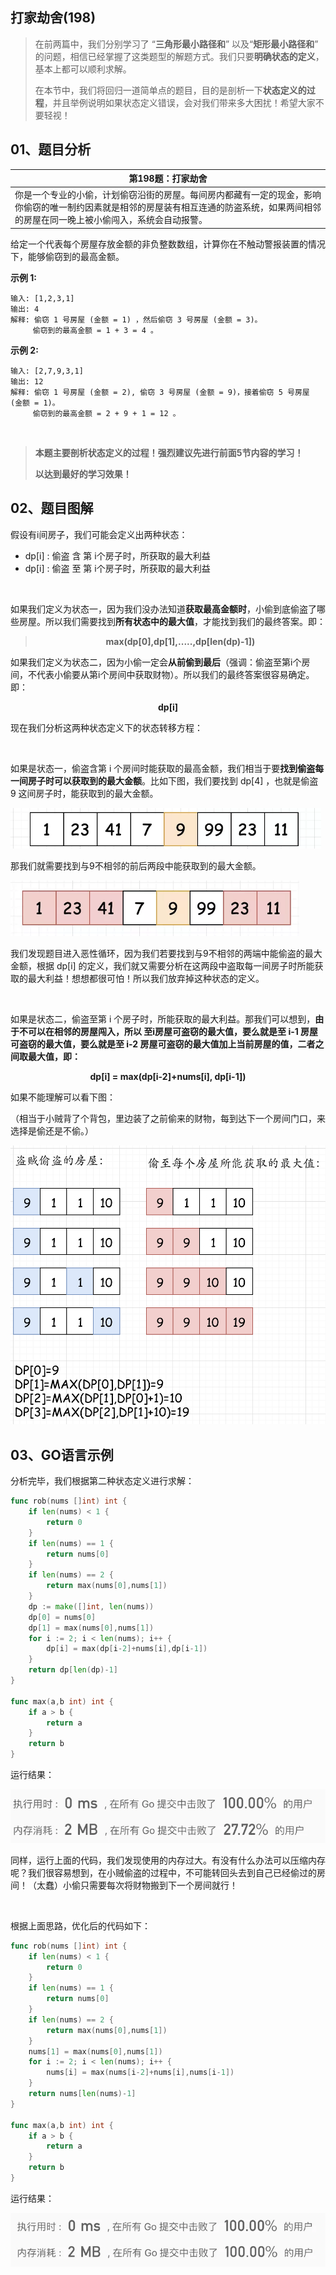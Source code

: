  
##  打家劫舍(198)
 

> 在前两篇中，我们分别学习了 “**三角形最小路径和**” 以及“**矩形最小路径和**” 的问题，相信已经掌握了这类题型的解题方式。我们只要**明确状态的定义**，基本上都可以顺利求解。
>
> 在本节中，我们将回归一道简单点的题目，目的是剖析一下**状态定义的过程**，并且举例说明如果状态定义错误，会对我们带来多大困扰！希望大家不要轻视！
## 01、题目分析

| 第198题：打家劫舍                                            |
| ------------------------------------------------------------ |
| 你是一个专业的小偷，计划偷窃沿街的房屋。每间房内都藏有一定的现金，影响你偷窃的唯一制约因素就是相邻的房屋装有相互连通的防盗系统，如果两间相邻的房屋在同一晚上被小偷闯入，系统会自动报警。 |

给定一个代表每个房屋存放金额的非负整数数组，计算你在不触动警报装置的情况下，能够偷窃到的最高金额。

**示例 1:**

```
输入: [1,2,3,1]
输出: 4
解释: 偷窃 1 号房屋 (金额 = 1) ，然后偷窃 3 号房屋 (金额 = 3)。
	 偷窃到的最高金额 = 1 + 3 = 4 。
```

**示例 2:**

```
输入: [2,7,9,3,1]
输出: 12
解释: 偷窃 1 号房屋 (金额 = 2), 偷窃 3 号房屋 (金额 = 9)，接着偷窃 5 号房屋 (金额 = 1)。
     偷窃到的最高金额 = 2 + 9 + 1 = 12 。
```

<br/>

> **本题主要剖析状态定义的过程！强烈建议先进行前面5节内容的学习！**
>
> **以达到最好的学习效果！**

## 02、题目图解

假设有i间房子，我们可能会定义出两种状态：

- dp[i] : 偷盗 含 第 i个房子时，所获取的最大利益
- dp[i] : 偷盗 至 第 i个房子时，所获取的最大利益

<br/>

如果我们定义为状态一，因为我们没办法知道**获取最高金额时**，小偷到底偷盗了哪些房屋。所以我们需要找到**所有状态中的最大值**，才能找到我们的最终答案。即：

><center><b> max(dp[0],dp[1],.....,dp[len(dp)-1]) </b></center>

如果我们定义为状态二，因为小偷一定会**从前偷到最后**（强调：偷盗至第i个房间，不代表小偷要从第i个房间中获取财物）。所以我们的最终答案很容易确定。即：

<center><b> dp[i] </b></center>

现在我们分析这两种状态定义下的状态转移方程：

<br/>

如果是状态一，偷盗含第 i 个房间时能获取的最高金额，我们相当于要**找到偷盗每一间房子时可以获取到的最大金额**。比如下图，我们要找到 dp[4] ，也就是偷盗 9 这间房子时，能获取到的最大金额。

<img src="206/1.jpg" alt="PNG" style="zoom: 67%;" />

那我们就需要找到与9不相邻的前后两段中能获取到的最大金额。

<img src="206/2.jpg" alt="PNG" style="zoom: 67%;" />

我们发现题目进入恶性循环，因为我们若要找到与9不相邻的两端中能偷盗的最大金额，根据 dp[i] 的定义，我们就又需要分析在这两段中盗取每一间房子时所能获取的最大利益！想想都很可怕！所以我们放弃掉这种状态的定义。

<br/>

如果是状态二，偷盗至第 i 个房子时，所能获取的最大利益。那我们可以想到，**由于不可以在相邻的房屋闯入，所以 至i房屋可盗窃的最大值，要么就是至 i-1 房屋可盗窃的最大值，要么就是至 i-2 房屋可盗窃的最大值加上当前房屋的值，二者之间取最大值，即：**

<center><b> dp[i] = max(dp[i-2]+nums[i], dp[i-1])</b></center>

如果不能理解可以看下图：

（相当于小贼背了个背包，里边装了之前偷来的财物，每到达下一个房间门口，来选择是偷还是不偷。）

<img src="206/3.png" alt="PNG" style="zoom: 67%;" />

## 03、GO语言示例

分析完毕，我们根据第二种状态定义进行求解：

```go
func rob(nums []int) int {
    if len(nums) < 1 {
        return 0
    }
    if len(nums) == 1 {
        return nums[0]
    }
    if len(nums) == 2 {
        return max(nums[0],nums[1])
    }
    dp := make([]int, len(nums))
    dp[0] = nums[0]
    dp[1] = max(nums[0],nums[1])
    for i := 2; i < len(nums); i++ {
        dp[i] = max(dp[i-2]+nums[i],dp[i-1])
    }
    return dp[len(dp)-1]
}

func max(a,b int) int {
    if a > b {
        return a
    }
    return b
}
```

运行结果：

<img src="206/4.jpg" alt="PNG" style="zoom: 67%;" />

同样，运行上面的代码，我们发现使用的内存过大。有没有什么办法可以压缩内存呢？我们很容易想到，在小贼偷盗的过程中，不可能转回头去到自己已经偷过的房间！（太蠢）小偷只需要每次将财物搬到下一个房间就行！

<br/>

根据上面思路，优化后的代码如下：

```go
func rob(nums []int) int {
    if len(nums) < 1 {
        return 0
    }
    if len(nums) == 1 {
        return nums[0]
    }
    if len(nums) == 2 {
        return max(nums[0],nums[1])
    }
    nums[1] = max(nums[0],nums[1])
    for i := 2; i < len(nums); i++ {
        nums[i] = max(nums[i-2]+nums[i],nums[i-1])
    }
    return nums[len(nums)-1]
}

func max(a,b int) int {
    if a > b {
        return a
    }
    return b
}
```

运行结果：

<img src="206/5.jpg" alt="PNG" style="zoom: 67%;" />

